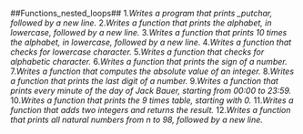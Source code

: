 ##Functions_nested_loops##
1.*Writes a program that prints _putchar, followed by a new line.*
2.*Writes a function that prints the alphabet, in lowercase, followed by a new line.*
3.*Writes a function that prints 10 times the alphabet, in lowercase, followed by a new line.*
4.*Writes a function that checks for lowercase character.*
5.*Writes a function that checks for alphabetic character.*
6.*Writes a function that prints the sign of a number.*
7.*Writes a function that computes the absolute value of an integer.*
8.*Writes a function that prints the last digit of a number.*
9.*Writes a function that prints every minute of the day of Jack Bauer, starting from 00:00 to 23:59.*
10.*Writes a function that prints the 9 times table, starting with 0.*
11.*Writes a function that adds two integers and returns the result.*
12.*Writes a function that prints all natural numbers from n to 98, followed by a new line.*
